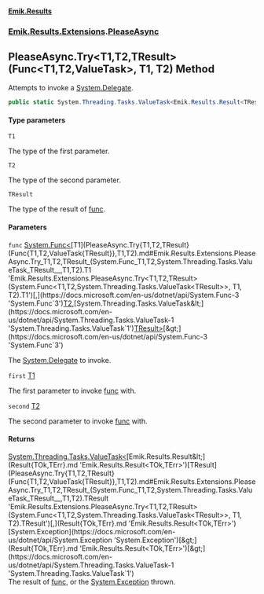 #### [Emik.Results](index.md 'index')
### [Emik.Results.Extensions](Emik.Results.Extensions.md 'Emik.Results.Extensions').[PleaseAsync](PleaseAsync.md 'Emik.Results.Extensions.PleaseAsync')

## PleaseAsync.Try<T1,T2,TResult>(Func<T1,T2,ValueTask<TResult>>, T1, T2) Method

Attempts to invoke a [System.Delegate](https://docs.microsoft.com/en-us/dotnet/api/System.Delegate 'System.Delegate').

```csharp
public static System.Threading.Tasks.ValueTask<Emik.Results.Result<TResult,System.Exception>> Try<T1,T2,TResult>(System.Func<T1,T2,System.Threading.Tasks.ValueTask<TResult>> func, T1 first, T2 second);
```
#### Type parameters

<a name='Emik.Results.Extensions.PleaseAsync.Try_T1,T2,TResult_(System.Func_T1,T2,System.Threading.Tasks.ValueTask_TResult__,T1,T2).T1'></a>

`T1`

The type of the first parameter.

<a name='Emik.Results.Extensions.PleaseAsync.Try_T1,T2,TResult_(System.Func_T1,T2,System.Threading.Tasks.ValueTask_TResult__,T1,T2).T2'></a>

`T2`

The type of the second parameter.

<a name='Emik.Results.Extensions.PleaseAsync.Try_T1,T2,TResult_(System.Func_T1,T2,System.Threading.Tasks.ValueTask_TResult__,T1,T2).TResult'></a>

`TResult`

The type of the result of [func](PleaseAsync.Try{T1,T2,TResult}(Func{T1,T2,ValueTask{TResult}},T1,T2).md#Emik.Results.Extensions.PleaseAsync.Try_T1,T2,TResult_(System.Func_T1,T2,System.Threading.Tasks.ValueTask_TResult__,T1,T2).func 'Emik.Results.Extensions.PleaseAsync.Try<T1,T2,TResult>(System.Func<T1,T2,System.Threading.Tasks.ValueTask<TResult>>, T1, T2).func').
#### Parameters

<a name='Emik.Results.Extensions.PleaseAsync.Try_T1,T2,TResult_(System.Func_T1,T2,System.Threading.Tasks.ValueTask_TResult__,T1,T2).func'></a>

`func` [System.Func&lt;](https://docs.microsoft.com/en-us/dotnet/api/System.Func-3 'System.Func`3')[T1](PleaseAsync.Try{T1,T2,TResult}(Func{T1,T2,ValueTask{TResult}},T1,T2).md#Emik.Results.Extensions.PleaseAsync.Try_T1,T2,TResult_(System.Func_T1,T2,System.Threading.Tasks.ValueTask_TResult__,T1,T2).T1 'Emik.Results.Extensions.PleaseAsync.Try<T1,T2,TResult>(System.Func<T1,T2,System.Threading.Tasks.ValueTask<TResult>>, T1, T2).T1')[,](https://docs.microsoft.com/en-us/dotnet/api/System.Func-3 'System.Func`3')[T2](PleaseAsync.Try{T1,T2,TResult}(Func{T1,T2,ValueTask{TResult}},T1,T2).md#Emik.Results.Extensions.PleaseAsync.Try_T1,T2,TResult_(System.Func_T1,T2,System.Threading.Tasks.ValueTask_TResult__,T1,T2).T2 'Emik.Results.Extensions.PleaseAsync.Try<T1,T2,TResult>(System.Func<T1,T2,System.Threading.Tasks.ValueTask<TResult>>, T1, T2).T2')[,](https://docs.microsoft.com/en-us/dotnet/api/System.Func-3 'System.Func`3')[System.Threading.Tasks.ValueTask&lt;](https://docs.microsoft.com/en-us/dotnet/api/System.Threading.Tasks.ValueTask-1 'System.Threading.Tasks.ValueTask`1')[TResult](PleaseAsync.Try{T1,T2,TResult}(Func{T1,T2,ValueTask{TResult}},T1,T2).md#Emik.Results.Extensions.PleaseAsync.Try_T1,T2,TResult_(System.Func_T1,T2,System.Threading.Tasks.ValueTask_TResult__,T1,T2).TResult 'Emik.Results.Extensions.PleaseAsync.Try<T1,T2,TResult>(System.Func<T1,T2,System.Threading.Tasks.ValueTask<TResult>>, T1, T2).TResult')[&gt;](https://docs.microsoft.com/en-us/dotnet/api/System.Threading.Tasks.ValueTask-1 'System.Threading.Tasks.ValueTask`1')[&gt;](https://docs.microsoft.com/en-us/dotnet/api/System.Func-3 'System.Func`3')

The [System.Delegate](https://docs.microsoft.com/en-us/dotnet/api/System.Delegate 'System.Delegate') to invoke.

<a name='Emik.Results.Extensions.PleaseAsync.Try_T1,T2,TResult_(System.Func_T1,T2,System.Threading.Tasks.ValueTask_TResult__,T1,T2).first'></a>

`first` [T1](PleaseAsync.Try{T1,T2,TResult}(Func{T1,T2,ValueTask{TResult}},T1,T2).md#Emik.Results.Extensions.PleaseAsync.Try_T1,T2,TResult_(System.Func_T1,T2,System.Threading.Tasks.ValueTask_TResult__,T1,T2).T1 'Emik.Results.Extensions.PleaseAsync.Try<T1,T2,TResult>(System.Func<T1,T2,System.Threading.Tasks.ValueTask<TResult>>, T1, T2).T1')

The first parameter to invoke [func](PleaseAsync.Try{T1,T2,TResult}(Func{T1,T2,ValueTask{TResult}},T1,T2).md#Emik.Results.Extensions.PleaseAsync.Try_T1,T2,TResult_(System.Func_T1,T2,System.Threading.Tasks.ValueTask_TResult__,T1,T2).func 'Emik.Results.Extensions.PleaseAsync.Try<T1,T2,TResult>(System.Func<T1,T2,System.Threading.Tasks.ValueTask<TResult>>, T1, T2).func') with.

<a name='Emik.Results.Extensions.PleaseAsync.Try_T1,T2,TResult_(System.Func_T1,T2,System.Threading.Tasks.ValueTask_TResult__,T1,T2).second'></a>

`second` [T2](PleaseAsync.Try{T1,T2,TResult}(Func{T1,T2,ValueTask{TResult}},T1,T2).md#Emik.Results.Extensions.PleaseAsync.Try_T1,T2,TResult_(System.Func_T1,T2,System.Threading.Tasks.ValueTask_TResult__,T1,T2).T2 'Emik.Results.Extensions.PleaseAsync.Try<T1,T2,TResult>(System.Func<T1,T2,System.Threading.Tasks.ValueTask<TResult>>, T1, T2).T2')

The second parameter to invoke [func](PleaseAsync.Try{T1,T2,TResult}(Func{T1,T2,ValueTask{TResult}},T1,T2).md#Emik.Results.Extensions.PleaseAsync.Try_T1,T2,TResult_(System.Func_T1,T2,System.Threading.Tasks.ValueTask_TResult__,T1,T2).func 'Emik.Results.Extensions.PleaseAsync.Try<T1,T2,TResult>(System.Func<T1,T2,System.Threading.Tasks.ValueTask<TResult>>, T1, T2).func') with.

#### Returns
[System.Threading.Tasks.ValueTask&lt;](https://docs.microsoft.com/en-us/dotnet/api/System.Threading.Tasks.ValueTask-1 'System.Threading.Tasks.ValueTask`1')[Emik.Results.Result&lt;](Result{TOk,TErr}.md 'Emik.Results.Result<TOk,TErr>')[TResult](PleaseAsync.Try{T1,T2,TResult}(Func{T1,T2,ValueTask{TResult}},T1,T2).md#Emik.Results.Extensions.PleaseAsync.Try_T1,T2,TResult_(System.Func_T1,T2,System.Threading.Tasks.ValueTask_TResult__,T1,T2).TResult 'Emik.Results.Extensions.PleaseAsync.Try<T1,T2,TResult>(System.Func<T1,T2,System.Threading.Tasks.ValueTask<TResult>>, T1, T2).TResult')[,](Result{TOk,TErr}.md 'Emik.Results.Result<TOk,TErr>')[System.Exception](https://docs.microsoft.com/en-us/dotnet/api/System.Exception 'System.Exception')[&gt;](Result{TOk,TErr}.md 'Emik.Results.Result<TOk,TErr>')[&gt;](https://docs.microsoft.com/en-us/dotnet/api/System.Threading.Tasks.ValueTask-1 'System.Threading.Tasks.ValueTask`1')  
The result of [func](PleaseAsync.Try{T1,T2,TResult}(Func{T1,T2,ValueTask{TResult}},T1,T2).md#Emik.Results.Extensions.PleaseAsync.Try_T1,T2,TResult_(System.Func_T1,T2,System.Threading.Tasks.ValueTask_TResult__,T1,T2).func 'Emik.Results.Extensions.PleaseAsync.Try<T1,T2,TResult>(System.Func<T1,T2,System.Threading.Tasks.ValueTask<TResult>>, T1, T2).func'), or the [System.Exception](https://docs.microsoft.com/en-us/dotnet/api/System.Exception 'System.Exception') thrown.